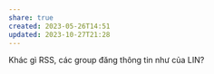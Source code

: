 ```yaml
---
share: true
created: 2023-05-26T14:51
updated: 2023-10-27T21:28
---
```

Khác gì RSS, các group đăng thông tin như của LIN?
